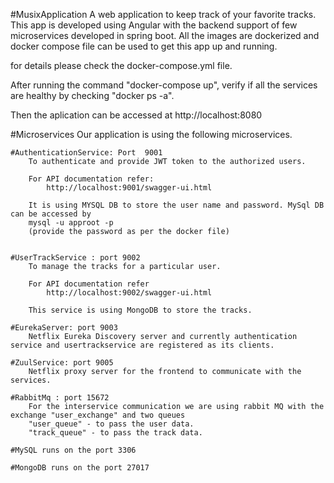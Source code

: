#MusixApplication
A web application to keep track of your favorite tracks. This app is developed using Angular with the backend support of 
few microservices developed in spring boot. All the images are dockerized and docker compose file can be used to get this app up and running.

for details please check the docker-compose.yml file.

After running the command "docker-compose up", verify if all the services are healthy by checking "docker ps -a".

Then the aplication can be accessed at http://localhost:8080

#Microservices
Our application is using the following microservices.

    #AuthenticationService: Port  9001
        To authenticate and provide JWT token to the authorized users.
    
        For API documentation refer:
            http://localhost:9001/swagger-ui.html
        
        It is using MYSQL DB to store the user name and password. MySql DB can be accessed by
        mysql -u approot -p 
        (provide the password as per the docker file)
    
        
    #UserTrackService : port 9002
        To manage the tracks for a particular user.
        
        For API documentation refer
            http://localhost:9002/swagger-ui.html
            
        This service is using MongoDB to store the tracks.
        
    #EurekaServer: port 9003
        Netflix Eureka Discovery server and currently authentication service and usertrackservice are registered as its clients.
        
    #ZuulService: port 9005
        Netflix proxy server for the frontend to communicate with the services.
        
    #RabbitMq : port 15672
        For the interservice communication we are using rabbit MQ with the exchange "user_exchange" and two queues
        "user_queue" - to pass the user data.
        "track_queue" - to pass the track data.

    #MySQL runs on the port 3306
    
    #MongoDB runs on the port 27017

